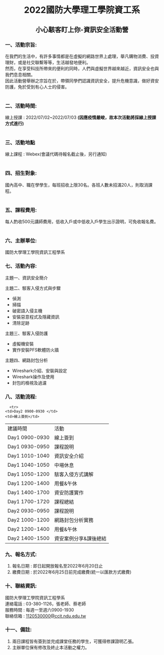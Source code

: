 # <center>2022國防大學理工學院資工系</center>
## <center>小心駭客盯上你-資訊安全活動營</center>

### 一、活動宗旨:

在我們的生活中，有許多事情都是在虛擬的網路世界上處理，舉凡購物消費、投資理財，或是社交聯繫等等，生活越發地便利。  
然而，在享受科技所帶來的便利的同時，人們與虛擬世界越來越近，資訊安全也與我們息息相關。  
因此活動營舉辦之宗旨在於，帶領同學們認識資訊安全，提升危機意識，做好資安防護，免於受到有心人士的侵害。   
<br>

### 二、活動時間:
線上授課 : 2022/07/02~2022/07/03
**(因應疫情嚴峻，故本次活動將採線上授課方式進行)**  
<br>

### 三、活動地點
線上課程 : Webex(會議代碼待報名截止後，另行通知)  
<br>

### 四、招生對象:
國內高中、職在學學生，每班招收上限30名。各班人數未招滿20人，則取消課程。  
<br>

### 五、課程費用:
每人酌收500元講師費用，低收入戶或中低收入戶學生出示證明，可免收報名費。  
<br>

### 六、主辦單位:
國防大學理工學院資訊工程學系

### 七、活動內容:
主題一、資訊安全簡介

主題二、駭客入侵方式與步驟

+ 偵測
+	掃描
+	破密語入侵主機
+	安裝惡意程式及隱藏資訊
+	清除足跡

主題三、駭客入侵防護

+	虛擬機安裝
+	實作安裝PFS軟體防火牆

主題四、網路封包分析

+	Wireshark介紹、安裝與設定
+	Wireshark操作及使用
+	封包的檢視及過濾

### 八、活動流程:

<table>
  <tr>
    <td>建議時間 </td>
    <td>活動  </td>
  </tr>
  <tr>
    <td>Day1 0900-0930</td>
    <td>線上簽到</td>
  </tr>
    <tr>
    <td>Day1  0930-0950</td>
    <td>課程說明</td>
  </tr>
    <tr>
    <td>Day1 1010-1040</td>
    <td>資訊安全介紹</td>
  </tr>
    <tr>
    <td>Day1 1040-1050</td>
    <td>中場休息</td>
  </tr>
    <tr>
    <td>Day1 1050-1200 </td>
    <td>駭客入侵方式講解</td>
  </tr>  
    <tr>
    <td>Day1 1200-1400</td>
    <td>用餐&午休</td>
  </tr>
    <tr>
    <td>Day1 1400-1700 </td>
    <td>資安防護實作</td>
  </tr>
      <tr>
    <td>Day1 1700-1720 </td>
    <td>課程總結</td>
  </tr>
  
      <tr>
    <td>Day2 0900-0930 </td>
    <td>線上簽到</td>
  </tr>
      <tr>
    <td>Day2 0930-0950 </td>
    <td>課程說明</td>
  </tr>
      <tr>
    <td>Day2 1000-1200</td>
    <td>網路封包分析實務</td>
  </tr>
      <tr>
    <td>Day2 1200-1400  </td>
    <td>用餐&午休</td>
  </tr>
    <tr>
    <td>Day2 1400-1500 </td>
    <td>資安案例分享&課後總結</td>
  </tr>  
</table>

### 九、報名方式:
1. 報名日期 : 即日起開放報名至2022年6月20日止
2. 繳費日期 : 於2022年6月25日前完成繳費(統一以匯款方式繳費)

### 十、聯絡資訊:
國防大學理工學院資訊工程學系  
連絡電話 : 03-380-1126，張老師、蔡老師  
服務時間 : 每週一至週六0900-1930  
聯絡信箱 : 1120530000@ccit.ndu.edu.tw  

### 十一、備註:
1.	兩日課程皆有簽到並完成課堂任務的學生，可獲得修課證明乙張。
2.	主辦單位保有修改及終止本活動之權力。
